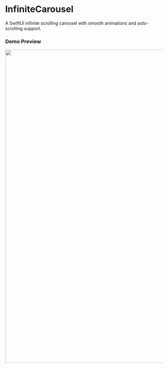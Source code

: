 # InfiniteCarousel

A SwiftUI infinite scrolling carousel with smooth animations and auto-scrolling support.

### Demo Preview
<p align="center">
    <img src="https://github.com/FoksWang/iOS-Code-Examples/blob/main/InfiniteCarouselDemo/InfiniteCarouselDemo/InfiniteCarouselDemo.gif" width="1000">
</p>
